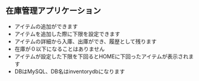 ## 在庫管理アプリケーション
* アイテムの追加ができます
* アイテムを追加した際に下限を設定できます
* アイテムの詳細から入庫、出庫ができ、履歴として残ります
* 在庫が０以下になることはありません
* アイテムが設定した下限を下回るとHOMEに下回ったアイテムが表示されます
* DBはMySQL、DB名はinventorydbになります